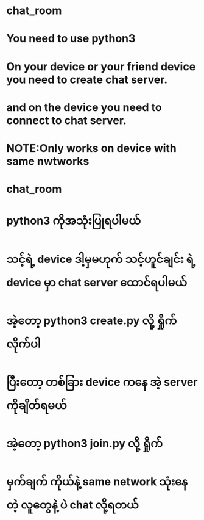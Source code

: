 # chat_room
# You need to use python3
# On your device or your friend device you need to create chat server.
# and on the device you need to connect to chat server.
# NOTE:Only works on device with same nwtworks

# chat_room
# python3 ကိုအသုံးပြုရပါမယ်
# သင့်ရဲ့ device ဒါ့မှမဟုက် သင့်ဟူင်ချင်း ရဲ့ device မှာ chat server ထောင်ရပါမယ်
# အဲ့တော့ python3 create.py လို့ ရှိုက်လိုက်ပါ
# ပြီးတော့ တစ်ခြား device ကနေ အဲ့ server ကိုချိတ်ရမယ်
# အဲ့တော့ python3 join.py လို့ ရှိုက်
# မှက်ချက် ကိုယ်နဲ့ same network သုံးနေတဲ့ လူတွေနဲ့ ပဲ chat လို့ရတယ်
